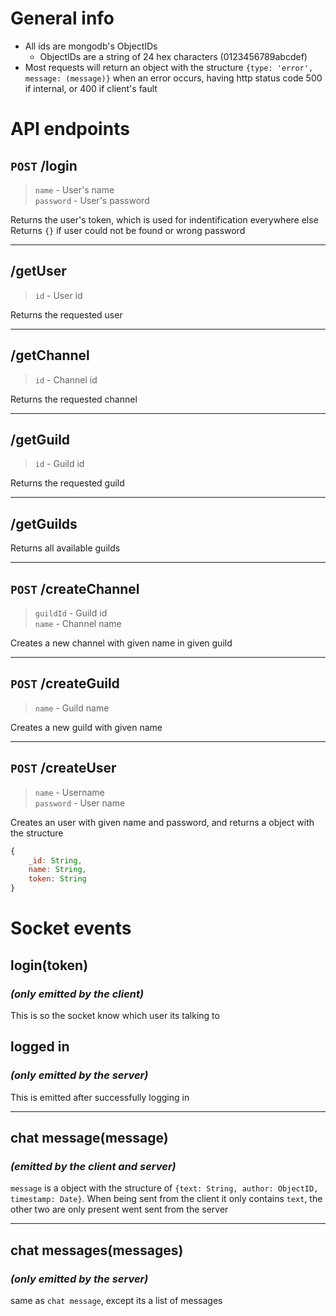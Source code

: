 # General info
* All ids are mongodb's ObjectIDs
  * ObjectIDs are a string of 24 hex characters (0123456789abcdef)
* Most requests will return an object with the structure `{type: 'error', message: (message)}` when an error occurs, having http status code 500 if internal, or 400 if client's fault
# API endpoints
## `POST` /login
> `name` - User's name \
> `password` - User's password

Returns the user's token, which is used for indentification everywhere else
Returns `{}` if user could not be found or wrong password

---
## /getUser
> `id` - User id  

Returns the requested user

---
## /getChannel
> `id` - Channel id  

Returns the requested channel

---
## /getGuild
> `id` - Guild id  

Returns the requested guild

---
## /getGuilds

Returns all available guilds

---
## `POST` /createChannel
> `guildId` - Guild id \
> `name` - Channel name

Creates a new channel with given name in given guild

---
## `POST` /createGuild
> `name` - Guild name

Creates a new guild with given name

---
## `POST` /createUser
> `name` - Username \
> `password` - User name

Creates an user with given name and password, and returns a object with the structure
```js
{
    _id: String,
    name: String,
    token: String
}
```

# Socket events

## login(token)
### *(only emitted by the client)*
This is so the socket know which user its talking to

## logged in
### *(only emitted by the server)*
This is emitted after successfully logging in

---
## chat message(message)
### *(emitted by the client and server)*
`message` is a object with the structure of `{text: String, author: ObjectID, timestamp: Date}`. When being sent from the client it only contains `text`, the other two are only present went sent from the server

---
## chat messages(messages)
### *(only emitted by the server)*
same as `chat message`, except its a list of messages
